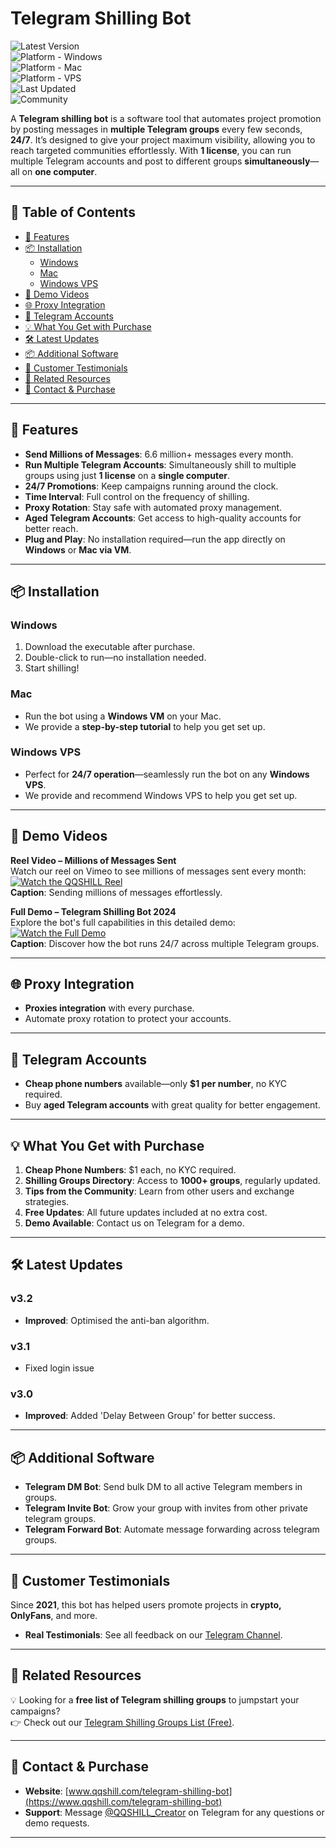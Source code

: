 # Telegram Shilling Bot

![Latest Version](https://img.shields.io/badge/version-v3.2-green)  
![Platform - Windows](https://img.shields.io/badge/platform-Windows-blue?logo=windows&logoColor=white)  
![Platform - Mac](https://img.shields.io/badge/platform-Mac-orange?logo=apple)  
![Platform - VPS](https://img.shields.io/badge/platform-Windows%20VPS-blueviolet)  
![Last Updated](https://img.shields.io/badge/updated-November%2008,%202024-informational)  
![Community](https://img.shields.io/badge/community-active-brightgreen)

A **Telegram shilling bot** is a software tool that automates project promotion by posting messages in **multiple Telegram groups** every few seconds, **24/7**. It’s designed to give your project maximum visibility, allowing you to reach targeted communities effortlessly. With **1 license**, you can run multiple Telegram accounts and post to different groups **simultaneously**—all on **one computer**.

---

## 📖 Table of Contents
- [🚀 Features](#-features)
- [📦 Installation](#-installation)
  - [Windows](#windows)
  - [Mac](#mac)
  - [Windows VPS](#windows-vps)
- [🎥 Demo Videos](#-demo-videos)
- [🌐 Proxy Integration](#-proxy-integration)
- [🔐 Telegram Accounts](#-telegram-accounts)
- [💡 What You Get with Purchase](#-what-you-get-with-purchase)
- [🛠️ Latest Updates](#️-latest-updates)
- [📦 Additional Software](#-additional-software)
- [💬 Customer Testimonials](#-customer-testimonials)
- [🔗 Related Resources](#-related-resources)
- [🔗 Contact & Purchase](#-contact--purchase)

---

## 🚀 Features

- **Send Millions of Messages**: 6.6 million+ messages every month.
- **Run Multiple Telegram Accounts**: Simultaneously shill to multiple groups using just **1 license** on a **single computer**.
- **24/7 Promotions**: Keep campaigns running around the clock.
- **Time Interval**: Full control on the frequency of shilling.
- **Proxy Rotation**: Stay safe with automated proxy management.
- **Aged Telegram Accounts**: Get access to high-quality accounts for better reach.
- **Plug and Play**: No installation required—run the app directly on **Windows** or **Mac via VM**.

---

## 📦 Installation

### Windows
1. Download the executable after purchase.
2. Double-click to run—no installation needed.
3. Start shilling!

### Mac  
- Run the bot using a **Windows VM** on your Mac.  
- We provide a **step-by-step tutorial** to help you get set up.

### Windows VPS  
- Perfect for **24/7 operation**—seamlessly run the bot on any **Windows VPS**.
- We provide and recommend Windows VPS to help you get set up.

---

## 🎥 Demo Videos

**Reel Video – Millions of Messages Sent**  
Watch our reel on Vimeo to see millions of messages sent every month:  
[![Watch the QQSHILL Reel](https://img.shields.io/badge/Watch%20Reel-Vimeo-blue?logo=vimeo)](https://vimeo.com/1022066475?share=copy)  
**Caption**: Sending millions of messages effortlessly.

**Full Demo – Telegram Shilling Bot 2024**  
Explore the bot's full capabilities in this detailed demo:  
[![Watch the Full Demo](https://img.shields.io/badge/Watch%20Demo-Vimeo-blue?logo=vimeo)](https://vimeo.com/1022055687?share=copy)  
**Caption**: Discover how the bot runs 24/7 across multiple Telegram groups.

---

## 🌐 Proxy Integration
- **Proxies integration** with every purchase.  
- Automate proxy rotation to protect your accounts.

---

## 🔐 Telegram Accounts
- **Cheap phone numbers** available—only **$1 per number**, no KYC required.  
- Buy **aged Telegram accounts** with great quality for better engagement.

---

## 💡 What You Get with Purchase

1. **Cheap Phone Numbers**: $1 each, no KYC required.
2. **Shilling Groups Directory**: Access to **1000+ groups**, regularly updated.
3. **Tips from the Community**: Learn from other users and exchange strategies.
4. **Free Updates**: All future updates included at no extra cost.
5. **Demo Available**: Contact us on Telegram for a demo.

---

## 🛠️ Latest Updates

### **v3.2**
- **Improved**: Optimised the anti-ban algorithm. 

### **v3.1**
- Fixed login issue

### **v3.0**
- **Improved**: Added 'Delay Between Group' for better success.

---

## 📦 Additional Software

- **Telegram DM Bot**: Send bulk DM to all active Telegram members in groups.
- **Telegram Invite Bot**: Grow your group with invites from other private telegram groups.
- **Telegram Forward Bot**: Automate message forwarding across telegram groups.

---

## 💬 Customer Testimonials

Since **2021**, this bot has helped users promote projects in **crypto, OnlyFans**, and more.  
- **Real Testimonials**: See all feedback on our [Telegram Channel](https://t.me/QQSHILL).

---

## 🔗 Related Resources

💡 Looking for a **free list of Telegram shilling groups** to jumpstart your campaigns?  
👉 Check out our [Telegram Shilling Groups List (Free)](https://github.com/QQSHILL/telegram-shilling-groups-list).  

---

## 🔗 Contact & Purchase

- **Website**: [www.qqshill.com/telegram-shilling-bot](https://www.qqshill.com/telegram-shilling-bot)  
- **Support**: Message [@QQSHILL_Creator](https://t.me/QQSHILL_Creator) on Telegram for any questions or demo requests.

---

